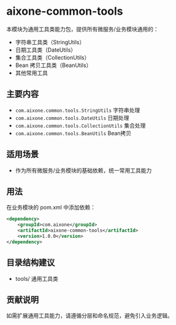 # aixone-common-tools

本模块为通用工具类能力包，提供所有微服务/业务模块通用的：
- 字符串工具类（StringUtils）
- 日期工具类（DateUtils）
- 集合工具类（CollectionUtils）
- Bean 拷贝工具类（BeanUtils）
- 其他常用工具

## 主要内容
- `com.aixone.common.tools.StringUtils` 字符串处理
- `com.aixone.common.tools.DateUtils` 日期处理
- `com.aixone.common.tools.CollectionUtils` 集合处理
- `com.aixone.common.tools.BeanUtils` Bean拷贝

## 适用场景
- 作为所有微服务/业务模块的基础依赖，统一常用工具能力

## 用法
在业务模块的 pom.xml 中添加依赖：
```xml
<dependency>
    <groupId>com.aixone</groupId>
    <artifactId>aixone-common-tools</artifactId>
    <version>1.0.0</version>
</dependency>
```

## 目录结构建议
- tools/    通用工具类

## 贡献说明
如需扩展通用工具能力，请遵循分层和命名规范，避免引入业务逻辑。 